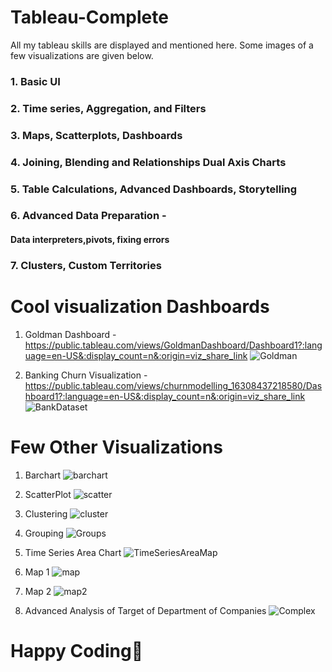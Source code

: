 # Tableau-Complete
All my tableau skills are displayed and mentioned here.
Some images of a few visualizations are given below.

### 1. Basic UI
### 2. Time series, Aggregation, and Filters
### 3. Maps, Scatterplots, Dashboards
### 4. Joining, Blending and Relationships Dual Axis Charts
### 5. Table Calculations, Advanced Dashboards, Storytelling
### 6. Advanced Data Preparation - 
#### Data interpreters,pivots, fixing errors
### 7. Clusters, Custom Territories

# Cool visualization Dashboards

1. Goldman Dashboard - https://public.tableau.com/views/GoldmanDashboard/Dashboard1?:language=en-US&:display_count=n&:origin=viz_share_link
![Goldman](https://user-images.githubusercontent.com/75985765/134329337-1fb5cf03-3694-4aff-83fa-df07ba243d51.png)


2. Banking Churn Visualization - https://public.tableau.com/views/churnmodelling_16308437218580/Dashboard1?:language=en-US&:display_count=n&:origin=viz_share_link
![BankDataset](https://user-images.githubusercontent.com/75985765/134329349-a28c8a7a-0a9d-4b8a-809d-2d28838ca0cd.png)


# Few Other Visualizations

1. Barchart
![barchart](https://user-images.githubusercontent.com/75985765/134331940-88a818bd-ee28-41fa-adb8-1a36f3311234.png)

2. ScatterPlot
![scatter](https://user-images.githubusercontent.com/75985765/134331981-b5418b80-551c-4af7-a841-5d0493320398.png)

3. Clustering
![cluster](https://user-images.githubusercontent.com/75985765/134332044-0afe466c-e3c1-461a-ac3d-6de2c5649f8a.png)

4. Grouping
![Groups](https://user-images.githubusercontent.com/75985765/134332079-80c1cac0-f97d-457f-b0ea-b02229e9eeac.png)

5. Time Series Area Chart
![TimeSeriesAreaMap](https://user-images.githubusercontent.com/75985765/134332135-5e46e379-1530-43db-bf1d-79d9ae704718.png)

6. Map 1
![map](https://user-images.githubusercontent.com/75985765/134332196-b15b8f98-1308-4823-92ac-b266a390ca81.png)

7. Map 2 
![map2](https://user-images.githubusercontent.com/75985765/134332225-d2bd4b17-a908-47a1-a7d2-14aa3aaf7f32.png)

8. Advanced Analysis of Target of Department of Companies
![Complex](https://user-images.githubusercontent.com/75985765/134332328-d5c7ab3d-6742-4f86-b989-29c77845e290.png)


# Happy Coding🙂
